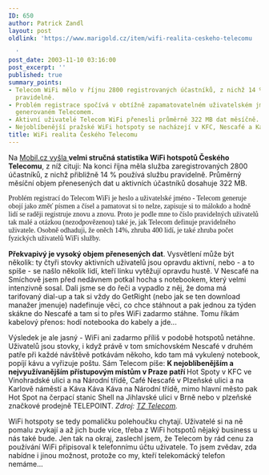 ```yaml
---
ID: 650
author: Patrick Zandl
layout: post
oldlink: 'https://www.marigold.cz/item/wifi-realita-ceskeho-telecomu

  '
post_date: 2003-11-10 03:16:00
post_excerpt: ''
published: true
summary_points:
- Telecom WiFi mělo v říjnu 2800 registrovaných účastníků, z nichž 14 % službu používalo
  pravidelně.
- Problém registrace spočívá v obtížně zapamatovatelném uživatelském jménu a heslu
  generovaném Telecomem.
- Aktivní uživatelé Telecom WiFi přenesli průměrně 322 MB dat měsíčně.
- Nejoblíbenější pražské WiFi hotspoty se nacházejí v KFC, Nescafé a Káva Káva Káva.
title: WiFi realita Českého Telecomu
---
```


<p>
Na <A href="http://mobil.idnes.cz/aktuality/statistikywifictc031107.html" target=_blank>Mobil.cz vyšla </A><STRONG>velmi stručná statistika WiFi hotspotů Českého Telecomu</STRONG>, z níž cituji: Na konci října měla služba zaregistrovaných 2800 účastníků, z nichž přibližně 14 % používá službu pravidelně. Průměrný měsíční objem přenesených dat u aktivních účastníků dosahuje 322 MB. </p>

<p>
<FONT face=Times>Problém registrací do Telecom WiFi je heslo a uživatelské jméno - Telecom generuje obojí jako změť písmen a čísel a pamatovat si to nelze, zapisuje si to málokdo a hodně lidí se raději registruje znovu a znovu. Proto je podle mne to číslo pravidelných uživatelů tak malé a otázkou (nezodpovězenou) také je, jak Telecom definuje pravidelného uživatele. Osobně odhaduji, že oněch 14%, zhruba 400 lidí, je také zhruba počet fyzických uživatelů WiFi služby. </FONT></p>

<p>
<STRONG>Překvapivý je vysoký objem přenesených dat</STRONG>. Vysvětlení může být několik: ty čtyři stovky aktivních uživatelů jsou opravdu aktivní, nebo - a to spíše - se našlo několik lidí, kteří linku vytěžují opravdu hustě. V Nescafé na Smíchově jsem před nedávnem potkal hocha s notebookem, který velmi intenzivně sosal. Dali jsme se do řeči a vypadlo z něj, že doma má tarifovaný dial-up a tak si vždy do GetRight (nebo jak se ten download manažer jmenuje) nadefinuje věci, co chce stáhnout a pak jednou za týden skákne do Nescafé a tam si to přes WiFi zadarmo stáhne. Tomu říkám kabelový přenos: hodí notebooka do kabely a jde...</p>

<p>
Výsledek je ale jasný - WiFi ani zadarmo příliš v podobě hotspotů netáhne. Uživatelů jsou stovky, i když právě v tom smíchovském Nescafé v druhém patře při každé návštěvě potkávám někoho, kdo tam má vykulený notebook, popíjí kávu a vyřizuje poštu. Sám Telecom píše: <STRONG>K nejoblíbenějším a nejvyužívanějším přístupovým místům v Praze patří </STRONG>Hot Spoty v KFC ve Vinohradské ulici a na Národní třídě, Café Nescafé v Plzeňské ulici a na Karlově náměstí a Káva Káva Káva na Národní třídě, mimo hlavní město pak Hot Spot na čerpací stanic Shell na Jihlavské ulici v Brně nebo v plzeňské značkové prodejně TELEPOINT. <EM>Zdroj: </EM><A href="http://www.telecom.cz/infocentrum/tiskove_centrum/tiskove_zpravy/clanek.php?tz=07112003_1" target=_blank><EM>TZ Telecom</EM></A><EM>.</EM></p>

<p>
WiFi hotspoty se tedy pomaličku polehoučku chytají. Uživatelé si na ně pomalu zvykají a až jich bude více, třeba z WiFi hotspotů nějaký business u nás také bude.&#160;Jen tak na okraj, zaslechl jsem, že Telecom by rád cenu za používání WiFi připisoval k telefonnímu účtu uživatele. To jsem zvědav, zda nabídne i jinou možnost, protože co my, kteří telekomácký telefon nemáme...</p>